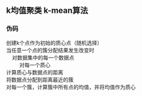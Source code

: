 ## k均值聚类 k-mean算法
### 伪码
创建k个点作为初始的质心点（随机选择）  
当任意一个点的簇分配结果发生改变时  
    &nbsp;&nbsp;&nbsp;&nbsp;对数据集中的每一个数据点  
     &nbsp;&nbsp;&nbsp;&nbsp;&nbsp;&nbsp;&nbsp;&nbsp;   对每一个质心  
            计算质心与数据点的距离  
        将数据点分配到距离最近的簇  
    对每一个簇，计算簇中所有点的均值，并将均值作为质心  

